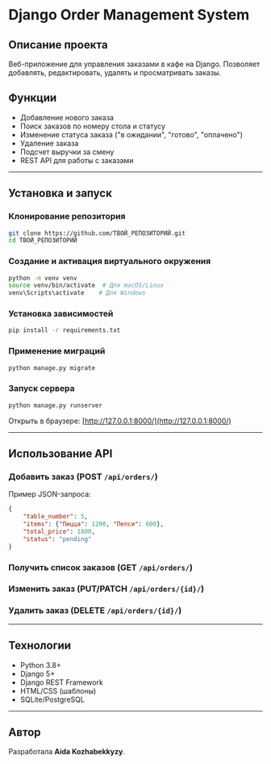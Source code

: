 # Django Order Management System

##  Описание проекта
Веб-приложение для управления заказами в кафе на Django. Позволяет добавлять, редактировать, удалять и просматривать заказы.

## Функции
- Добавление нового заказа
- Поиск заказов по номеру стола и статусу
- Изменение статуса заказа ("в ожидании", "готово", "оплачено")
- Удаление заказа
- Подсчет выручки за смену
- REST API для работы с заказами

---

## Установка и запуск

###  Клонирование репозитория
```bash
git clone https://github.com/ТВОЙ_РЕПОЗИТОРИЙ.git
cd ТВОЙ_РЕПОЗИТОРИЙ
```

### Создание и активация виртуального окружения
```bash
python -m venv venv
source venv/bin/activate  # Для macOS/Linux
venv\Scripts\activate    # Для Windows
```

### Установка зависимостей
```bash
pip install -r requirements.txt
```

### Применение миграций
```bash
python manage.py migrate
```

### Запуск сервера
```bash
python manage.py runserver
```
Открыть в браузере: [http://127.0.0.1:8000/](http://127.0.0.1:8000/)

---

## Использование API

### Добавить заказ (POST `/api/orders/`)
Пример JSON-запроса:
```json
{
    "table_number": 5,
    "items": {"Пицца": 1200, "Пепси": 600},
    "total_price": 1800,
    "status": "pending"
}
```

### Получить список заказов (GET `/api/orders/`)

### Изменить заказ (PUT/PATCH `/api/orders/{id}/`)

### Удалить заказ (DELETE `/api/orders/{id}/`)

---

##  Технологии
- Python 3.8+
- Django 5+
- Django REST Framework
- HTML/CSS (шаблоны)
- SQLite/PostgreSQL

---


## Автор
Разработала **Aida Kozhabekkyzy**. 

